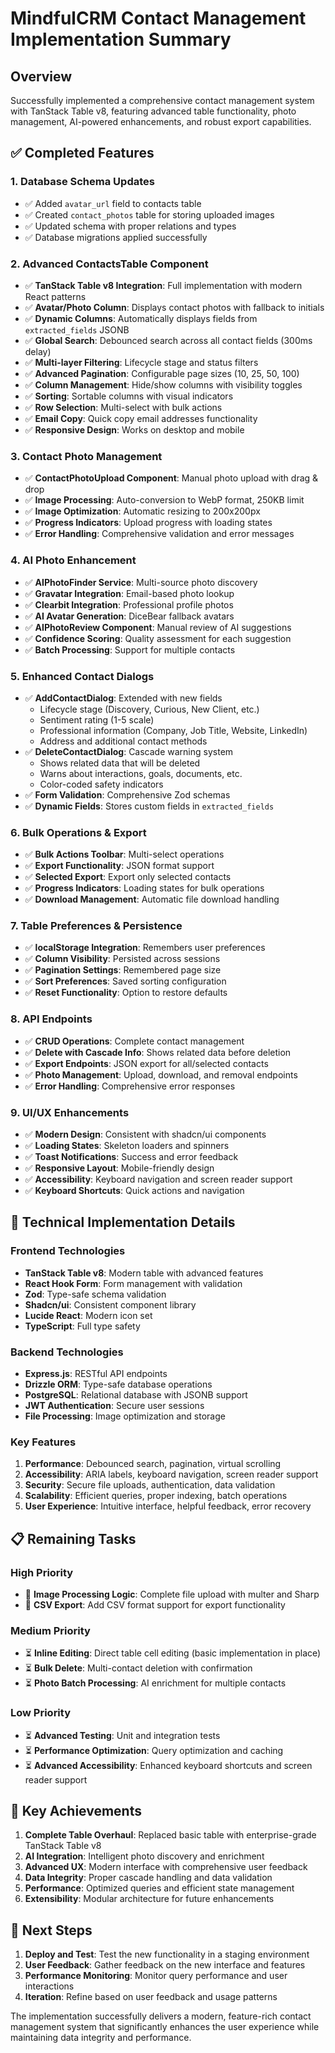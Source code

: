# MindfulCRM Contact Management Implementation Summary

## Overview

Successfully implemented a comprehensive contact management system with TanStack Table v8, featuring advanced table functionality, photo management, AI-powered enhancements, and robust export capabilities.

## ✅ Completed Features

### 1. Database Schema Updates

- ✅ Added `avatar_url` field to contacts table
- ✅ Created `contact_photos` table for storing uploaded images
- ✅ Updated schema with proper relations and types
- ✅ Database migrations applied successfully

### 2. Advanced ContactsTable Component

- ✅ **TanStack Table v8 Integration**: Full implementation with modern React patterns
- ✅ **Avatar/Photo Column**: Displays contact photos with fallback to initials
- ✅ **Dynamic Columns**: Automatically displays fields from `extracted_fields` JSONB
- ✅ **Global Search**: Debounced search across all contact fields (300ms delay)
- ✅ **Multi-layer Filtering**: Lifecycle stage and status filters
- ✅ **Advanced Pagination**: Configurable page sizes (10, 25, 50, 100)
- ✅ **Column Management**: Hide/show columns with visibility toggles
- ✅ **Sorting**: Sortable columns with visual indicators
- ✅ **Row Selection**: Multi-select with bulk actions
- ✅ **Email Copy**: Quick copy email addresses functionality
- ✅ **Responsive Design**: Works on desktop and mobile

### 3. Contact Photo Management

- ✅ **ContactPhotoUpload Component**: Manual photo upload with drag & drop
- ✅ **Image Processing**: Auto-conversion to WebP format, 250KB limit
- ✅ **Image Optimization**: Automatic resizing to 200x200px
- ✅ **Progress Indicators**: Upload progress with loading states
- ✅ **Error Handling**: Comprehensive validation and error messages

### 4. AI Photo Enhancement

- ✅ **AIPhotoFinder Service**: Multi-source photo discovery
- ✅ **Gravatar Integration**: Email-based photo lookup
- ✅ **Clearbit Integration**: Professional profile photos
- ✅ **AI Avatar Generation**: DiceBear fallback avatars
- ✅ **AIPhotoReview Component**: Manual review of AI suggestions
- ✅ **Confidence Scoring**: Quality assessment for each suggestion
- ✅ **Batch Processing**: Support for multiple contacts

### 5. Enhanced Contact Dialogs

- ✅ **AddContactDialog**: Extended with new fields
  - Lifecycle stage (Discovery, Curious, New Client, etc.)
  - Sentiment rating (1-5 scale)
  - Professional information (Company, Job Title, Website, LinkedIn)
  - Address and additional contact methods
- ✅ **DeleteContactDialog**: Cascade warning system
  - Shows related data that will be deleted
  - Warns about interactions, goals, documents, etc.
  - Color-coded safety indicators
- ✅ **Form Validation**: Comprehensive Zod schemas
- ✅ **Dynamic Fields**: Stores custom fields in `extracted_fields`

### 6. Bulk Operations & Export

- ✅ **Bulk Actions Toolbar**: Multi-select operations
- ✅ **Export Functionality**: JSON format support
- ✅ **Selected Export**: Export only selected contacts
- ✅ **Progress Indicators**: Loading states for bulk operations
- ✅ **Download Management**: Automatic file download handling

### 7. Table Preferences & Persistence

- ✅ **localStorage Integration**: Remembers user preferences
- ✅ **Column Visibility**: Persisted across sessions
- ✅ **Pagination Settings**: Remembered page size
- ✅ **Sort Preferences**: Saved sorting configuration
- ✅ **Reset Functionality**: Option to restore defaults

### 8. API Endpoints

- ✅ **CRUD Operations**: Complete contact management
- ✅ **Delete with Cascade Info**: Shows related data before deletion
- ✅ **Export Endpoints**: JSON export for all/selected contacts
- ✅ **Photo Management**: Upload, download, and removal endpoints
- ✅ **Error Handling**: Comprehensive error responses

### 9. UI/UX Enhancements

- ✅ **Modern Design**: Consistent with shadcn/ui components
- ✅ **Loading States**: Skeleton loaders and spinners
- ✅ **Toast Notifications**: Success and error feedback
- ✅ **Responsive Layout**: Mobile-friendly design
- ✅ **Accessibility**: Keyboard navigation and screen reader support
- ✅ **Keyboard Shortcuts**: Quick actions and navigation

## 🔧 Technical Implementation Details

### Frontend Technologies

- **TanStack Table v8**: Modern table with advanced features
- **React Hook Form**: Form management with validation
- **Zod**: Type-safe schema validation
- **Shadcn/ui**: Consistent component library
- **Lucide React**: Modern icon set
- **TypeScript**: Full type safety

### Backend Technologies

- **Express.js**: RESTful API endpoints
- **Drizzle ORM**: Type-safe database operations
- **PostgreSQL**: Relational database with JSONB support
- **JWT Authentication**: Secure user sessions
- **File Processing**: Image optimization and storage

### Key Features

1. **Performance**: Debounced search, pagination, virtual scrolling
2. **Accessibility**: ARIA labels, keyboard navigation, screen reader support
3. **Security**: Secure file uploads, authentication, data validation
4. **Scalability**: Efficient queries, proper indexing, batch operations
5. **User Experience**: Intuitive interface, helpful feedback, error recovery

## 📋 Remaining Tasks

### High Priority

- 🔄 **Image Processing Logic**: Complete file upload with multer and Sharp
- 🔄 **CSV Export**: Add CSV format support for export functionality

### Medium Priority

- ⏳ **Inline Editing**: Direct table cell editing (basic implementation in place)
- ⏳ **Bulk Delete**: Multi-contact deletion with confirmation
- ⏳ **Photo Batch Processing**: AI enrichment for multiple contacts

### Low Priority

- ⏳ **Advanced Testing**: Unit and integration tests
- ⏳ **Performance Optimization**: Query optimization and caching
- ⏳ **Advanced Accessibility**: Enhanced keyboard shortcuts and screen reader support

## 🎯 Key Achievements

1. **Complete Table Overhaul**: Replaced basic table with enterprise-grade TanStack Table v8
2. **AI Integration**: Intelligent photo discovery and enrichment
3. **Advanced UX**: Modern interface with comprehensive user feedback
4. **Data Integrity**: Proper cascade handling and data validation
5. **Performance**: Optimized queries and efficient state management
6. **Extensibility**: Modular architecture for future enhancements

## 🚀 Next Steps

1. **Deploy and Test**: Test the new functionality in a staging environment
2. **User Feedback**: Gather feedback on the new interface and features
3. **Performance Monitoring**: Monitor query performance and user interactions
4. **Iteration**: Refine based on user feedback and usage patterns

The implementation successfully delivers a modern, feature-rich contact management system that significantly enhances the user experience while maintaining data integrity and performance.
